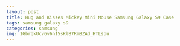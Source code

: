 ```yaml
---
layout: post
title: Hug and Kisses Mickey Mini Mouse Samsung Galaxy S9 Case
tags: samsung galaxy s9
categories: samsung
img: 1GbrqkUcv6v6nI5sKlB7RmBZAd_HTLspu
---
```

